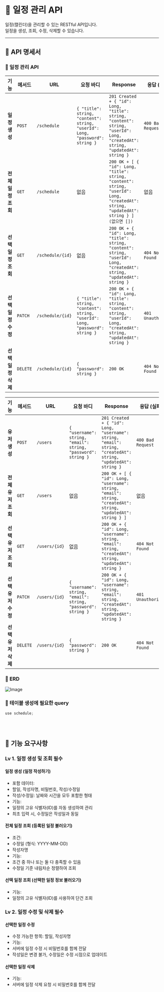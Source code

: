 # 📅 일정 관리 API

일정(캘린더)을 관리할 수 있는 RESTful API입니다.  
일정을 생성, 조회, 수정, 삭제할 수 있습니다.

---

## 📌 API 명세서

### 📝 일정 관리 API


| 기능 | 메서드 | URL | 요청 바디 | Response | 응답 (실패) |
|------|--------|------------|------------|------------|------------|
| **일정 생성** | `POST` | `/schedule` | `{ "title": string, "content": string, "userId": Long, "password": string }` | `201 Created + { "id": Long, "title": string, "content": string, "userId": Long, "createdAt": string, "updatedAt": string }` | `400 Bad Request` |
| **전체 일정 조회** | `GET` | `/schedule` | 없음 | `200 OK + [ { "id": Long, "title": string, "content": string, "userId": Long, "createdAt": string, "updatedAt": string } ] (없으면 [])` | 없음 |
| **선택 일정 조회** | `GET` | `/schedule/{id}` | 없음 | `200 OK + { "id": Long, "title": string, "content": string, "userId": Long, "createdAt": string, "updatedAt": string }` | `404 Not Found` |
| **선택 일정 수정** | `PATCH` | `/schedule/{id}` | `{ "title": string, "content": string, "userId": Long, "password": string }` | `200 OK + { "id": Long, "title": string, "content": string, "userId": Long, "createdAt": string, "updatedAt": string }` | `401 Unauthorized` |
| **선택 일정 삭제** | `DELETE` | `/schedule/{id}` | `{ "password": string }` | `200 OK` | `404 Not Found` |

| 기능 | 메서드 | URL | 요청 바디 | Response | 응답 (실패) |
|------|--------|------------|------------|------------|------------|
| **유저 생성** | `POST` | `/users` | `{ "username": string, "email": string, "password": string }` | `201 Created + { "id": Long, "username": string, "email": string, "createdAt": string, "updatedAt": string }` | `400 Bad Request` |
| **전체 유저 조회** | `GET` | `/users` | 없음 | `200 OK + [ { "id": Long, "username": string, "email": string, "createdAt": string, "updatedAt": string } ]` | 없음 |
| **선택 유저 조회** | `GET` | `/users/{id}` | 없음 | `200 OK + { "id": Long, "username": string, "email": string, "createdAt": string, "updatedAt": string }` | `404 Not Found` |
| **선택 유저 수정** | `PATCH` | `/users/{id}` | `{ "username": string, "email": string, "password": string }` | `200 OK + { "id": Long, "username": string, "email": string, "createdAt": string, "updatedAt": string }` | `401 Unauthorized` |
| **선택 유저 삭제** | `DELETE` | `/users/{id}` | `{ "password": string }` | `200 OK` | `404 Not Found` |


### 📝 ERD
![Image](https://github.com/user-attachments/assets/4a5ac365-29cd-4904-b87b-2b9a616223e8)

### 📝 테이블 생성에 필요한 query
```js
use schedule;



```
<br>

## 📌 기능 요구사항
### Lv 1. 일정 생성 및 조회 필수
#### 일정 생성 (일정 작성하기)
- 포함 데이터:
- 할일, 작성자명, 비밀번호, 작성/수정일
- 작성/수정일: 날짜와 시간을 모두 포함한 형태
- 기능:
- 일정의 고유 식별자(ID)를 자동 생성하여 관리
- 최초 입력 시, 수정일은 작성일과 동일
#### 전체 일정 조회 (등록된 일정 불러오기)
- 조건:
- 수정일 (형식: YYYY-MM-DD)
- 작성자명
- 기능:
- 조건 중 하나 또는 둘 다 충족할 수 있음
- 수정일 기준 내림차순 정렬하여 조회
#### 선택 일정 조회 (선택한 일정 정보 불러오기)
- 기능:
- 일정의 고유 식별자(ID)를 사용하여 단건 조회
### Lv 2. 일정 수정 및 삭제 필수
#### 선택한 일정 수정
- 수정 가능한 항목: 할일, 작성자명
- 기능:
- 서버에 일정 수정 시 비밀번호를 함께 전달
- 작성일은 변경 불가, 수정일은 수정 시점으로 업데이트
#### 선택한 일정 삭제
- 기능:
- 서버에 일정 삭제 요청 시 비밀번호를 함께 전달

